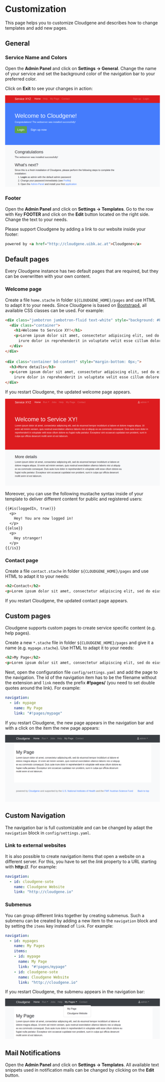 # Customization

This page helps you to customize Cloudgene and describes how to change templates and add new pages.


## General

### Service Name and Colors

Open the **Admin Panel** and click on **Settings -> General**. Change the name of your service and set the background color of the navigation bar to your preferred color.

Click on **Exit** to see your changes in action:

<div class="screenshot">
<img src="../../images/screenshots/custom-colors.png">
</div>


### Footer

Open the **Admin Panel** and click on **Settings -> Templates**. Go to the row with Key **FOOTER** and click on the **Edit** button located on the right side. Change the text to your needs.

Please support Cloudgene by adding a link to our website inside your footer:

```html
powered by <a href="http://cloudgene.uibk.ac.at">Cloudgene</a>
```


## Default pages

Every Cloudgene instance has two default pages that are required, but they can be overwritten with your own content.

### Welcome page

Create a file `home.stache` in folder `${CLOUDGENE_HOME}/pages` and use HTML to adapt it to your needs. Since Cloudgene is based on [Bootstrap4](https://getbootstrap.com/docs/4.1), all available CSS classes can be used. For example:

```html
<div class="jumbotron jumbotron-fluid text-white" style="background: #FF0000;">
  <div class="container">
    <h1>Welcome to Service XY!</h1>
    <p>Lorem ipsum dolor sit amet, consectetur adipiscing elit, sed do eiusmod tempor incididunt ut labore et dolore magna aliqua. Ut enim ad minim veniam, quis nostrud exercitation ullamco laboris nisi ut aliquip ex ea commodo consequat. Duis aute
      irure dolor in reprehenderit in voluptate velit esse cillum dolore eu fugiat nulla pariatur. Excepteur sint occaecat cupidatat non proident, sunt in culpa qui officia deserunt mollit anim id est laborum.</p>
  </div>
</div>

<div class="container bd-content" style="margin-bottom: 0px;">
  <h3>More details</h3>
  <p>Lorem ipsum dolor sit amet, consectetur adipiscing elit, sed do eiusmod tempor incididunt ut labore et dolore magna aliqua. Ut enim ad minim veniam, quis nostrud exercitation ullamco laboris nisi ut aliquip ex ea commodo consequat. Duis aute
    irure dolor in reprehenderit in voluptate velit esse cillum dolore eu fugiat nulla pariatur. Excepteur sint occaecat cupidatat non proident, sunt in culpa qui officia deserunt mollit anim id est laborum.</p>
</div>
```

If you restart Cloudgene, the updated welcome page appears.

<div class="screenshot">
<img src="../../images/screenshots/custom-welcome.png">
</div>

Moreover, you can use the following mustache syntax inside of your template to deliver different content for public and registered users:

```stache
{{#is(loggedIn, true)}}
  <p>
    Hey! You are now logged in!
  </p>
{{else}}
  <p>
    Hey stranger!
  </p>
{{/is}}
```

### Contact page

Create a file `contact.stache` in folder `${CLOUDGENE_HOME}/pages` and use HTML to adapt it to your needs:

```html
<h2>Contact</h2>
<p>Lorem ipsum dolor sit amet, consectetur adipiscing elit, sed do eiusmod tempor incididunt ut labore et dolore magna aliqua. Ut enim ad minim veniam, quis nostrud exercitation ullamco laboris nisi ut aliquip ex ea commodo consequat. Duis aute irure dolor in reprehenderit in voluptate velit esse cillum dolore eu fugiat nulla pariatur. Excepteur sint occaecat cupidatat non proident, sunt in culpa qui officia deserunt mollit anim id est laborum.</p>
```


If you restart Cloudgene, the updated contact page appears.

## Custom pages

Cloudgene supports custom pages to create service specific content (e.g. help pages).

Create a new `*.stache` file in folder `${CLOUDGENE_HOME}/pages` and give it a name (e.g. `mypage.stache`). Use HTML to adapt it to your needs:

```html
<h2>My Page</h2>
<p>Lorem ipsum dolor sit amet, consectetur adipiscing elit, sed do eiusmod tempor incididunt ut labore et dolore magna aliqua. Ut enim ad minim veniam, quis nostrud exercitation ullamco laboris nisi ut aliquip ex ea commodo consequat. Duis aute irure dolor in reprehenderit in voluptate velit esse cillum dolore eu fugiat nulla pariatur. Excepteur sint occaecat cupidatat non proident, sunt in culpa qui officia deserunt mollit anim id est laborum.</p>
```

Next, open the configuration file `config/settings.yaml` and add the page to the navigation. The id of the navigation item has to be the filename without the extension and `link` needs the prefix **#!pages/** (you need to set double quotes around the link). For example:

```yaml
navigation:
  - id: mypage
    name: My Page
    link: "#!pages/mypage"
```

If you restart Cloudgene, the new page appears in the navigation bar and with a click on the item the new page appears:

<div class="screenshot">
<img src="../../images/screenshots/custom-page.png">
</div>

## Custom Navigation

The navigation bar is full customizable and can be changed by adapt the `navigation` block in `config/settings.yaml`.

### Link to external websites

It is also possible to create navigation items that open a website on a different server. For this, you have to set the *link* property to  a URL starting with **http://**. For example:

```yaml
navigation:
  - id: cloudgene-sote
    name: Cloudgene Website
    link: "http://cloudgene.io"
```

### Submenus

You can group different links together by creating submenus. Such a submenu can be created by adding a new item to the `navigation` block and by setting the `items` key instead of `link`. For example:

```yaml
navigation:
  - id: mypages
    name: My Pages
    items:
    - id: mypage
      name: My Page
      link: "#!pages/mypage"
    - id: cloudgene-sote
      name: Cloudgene Website
      link: "http://cloudgene.io"    
```

If you restart Cloudgene, the submenu appears in the navigation bar:

<div class="screenshot">
<img src="../../images/screenshots/navigation.png">
</div>

## Mail Notifications

Open the **Admin Panel** and click on **Settings -> Templates**. All available text snippets used in notification mails can be changed by clicking on the **Edit** button.
